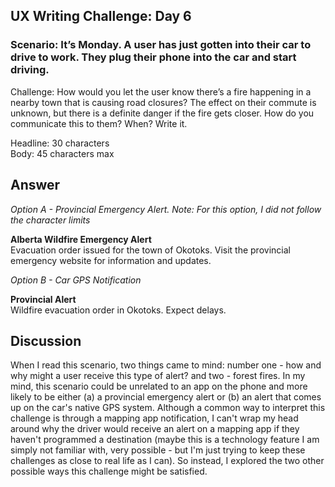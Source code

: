 ## UX Writing Challenge: Day 6
### Scenario: It’s Monday. A user has just gotten into their car to drive to work. They plug their phone into the car and start driving.

Challenge: How would you let the user know there’s a fire happening in a nearby town that is causing road closures? The effect on their commute is unknown, but there is a definite danger if the fire gets closer. How do you communicate this to them? When? Write it.  

Headline: 30 characters  
Body: 45 characters max    

## Answer
*Option A - Provincial Emergency Alert. Note: For this option, I did not follow the character limits*

**Alberta Wildfire Emergency Alert**  
Evacuation order issued for the town of Okotoks. Visit the provincial emergency website for information and updates.  

*Option B - Car GPS Notification*  

**Provincial Alert**  
Wildfire evacuation order in Okotoks. Expect delays.  



## Discussion
When I read this scenario, two things came to mind: number one - how and why might a user receive this type of alert? and two - forest fires. In my mind, this scenario could be unrelated to an app on the phone and more likely to be either (a) a provincial emergency alert or (b) an alert that comes up on the car's native GPS system. Although a common way to interpret this challenge is through a mapping app notification, I can't wrap my head around why the driver would receive an alert on a mapping app if they haven't programmed a destination (maybe this is a technology feature I am simply not familiar with, very possible - but I'm just trying to keep these challenges as close to real life as I can). So instead, I explored the two other possible ways this challenge might be satisfied. 
